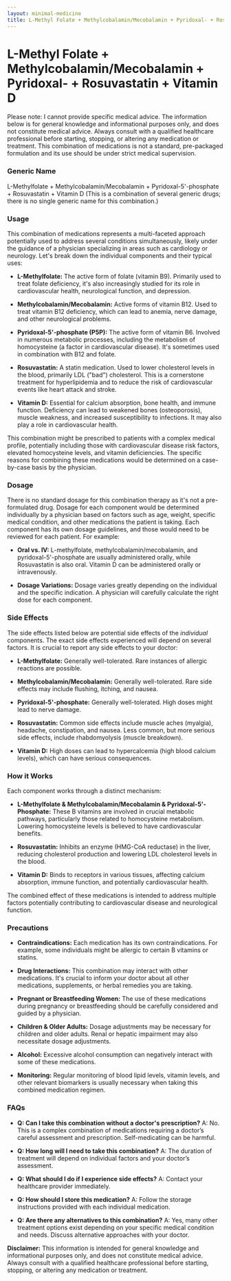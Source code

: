 ```yaml
---
layout: minimal-medicine
title: L-Methyl Folate + Methylcobalamin/Mecobalamin + Pyridoxal- + Rosuvastatin + Vitamin D
---
```


# L-Methyl Folate + Methylcobalamin/Mecobalamin + Pyridoxal- + Rosuvastatin + Vitamin D
Please note:  I cannot provide specific medical advice. The information below is for general knowledge and informational purposes only, and does not constitute medical advice.  Always consult with a qualified healthcare professional before starting, stopping, or altering any medication or treatment.  This combination of medications is not a standard, pre-packaged formulation and its use should be under strict medical supervision.

### Generic Name

L-Methylfolate + Methylcobalamin/Mecobalamin + Pyridoxal-5'-phosphate + Rosuvastatin + Vitamin D (This is a combination of several generic drugs; there is no single generic name for this combination.)

### Usage

This combination of medications represents a multi-faceted approach potentially used to address several conditions simultaneously, likely under the guidance of a physician specializing in areas such as cardiology or neurology.  Let's break down the individual components and their typical uses:


* **L-Methylfolate:** The active form of folate (vitamin B9). Primarily used to treat folate deficiency, it's also increasingly studied for its role in cardiovascular health, neurological function, and depression.

* **Methylcobalamin/Mecobalamin:** Active forms of vitamin B12. Used to treat vitamin B12 deficiency, which can lead to anemia, nerve damage, and other neurological problems.

* **Pyridoxal-5'-phosphate (P5P):** The active form of vitamin B6. Involved in numerous metabolic processes, including the metabolism of homocysteine (a factor in cardiovascular disease).  It's sometimes used in combination with B12 and folate.

* **Rosuvastatin:** A statin medication. Used to lower cholesterol levels in the blood, primarily LDL ("bad") cholesterol. This is a cornerstone treatment for hyperlipidemia and to reduce the risk of cardiovascular events like heart attack and stroke.

* **Vitamin D:** Essential for calcium absorption, bone health, and immune function. Deficiency can lead to weakened bones (osteoporosis), muscle weakness, and increased susceptibility to infections.  It may also play a role in cardiovascular health.


This combination might be prescribed to patients with a complex medical profile, potentially including those with cardiovascular disease risk factors, elevated homocysteine levels, and vitamin deficiencies.  The specific reasons for combining these medications would be determined on a case-by-case basis by the physician.


### Dosage

There is no standard dosage for this combination therapy as it's not a pre-formulated drug.  Dosage for each component would be determined individually by a physician based on factors such as age, weight, specific medical condition, and other medications the patient is taking.  Each component has its own dosage guidelines, and those would need to be reviewed for each patient.  For example:


* **Oral vs. IV:**  L-methylfolate, methylcobalamin/mecobalamin, and pyridoxal-5'-phosphate are usually administered orally, while Rosuvastatin is also oral. Vitamin D can be administered orally or intravenously.

* **Dosage Variations:** Dosage varies greatly depending on the individual and the specific indication.  A physician will carefully calculate the right dose for each component.

### Side Effects

The side effects listed below are potential side effects of the *individual* components. The exact side effects experienced will depend on several factors.  It is crucial to report any side effects to your doctor:


* **L-Methylfolate:** Generally well-tolerated.  Rare instances of allergic reactions are possible.

* **Methylcobalamin/Mecobalamin:** Generally well-tolerated.  Rare side effects may include flushing, itching, and nausea.

* **Pyridoxal-5'-phosphate:** Generally well-tolerated.  High doses might lead to nerve damage.

* **Rosuvastatin:** Common side effects include muscle aches (myalgia), headache, constipation, and nausea. Less common, but more serious side effects, include rhabdomyolysis (muscle breakdown).

* **Vitamin D:** High doses can lead to hypercalcemia (high blood calcium levels), which can have serious consequences.


### How it Works

Each component works through a distinct mechanism:

* **L-Methylfolate & Methylcobalamin/Mecobalamin & Pyridoxal-5'-Phosphate:** These B vitamins are involved in crucial metabolic pathways, particularly those related to homocysteine metabolism.  Lowering homocysteine levels is believed to have cardiovascular benefits.

* **Rosuvastatin:** Inhibits an enzyme (HMG-CoA reductase) in the liver, reducing cholesterol production and lowering LDL cholesterol levels in the blood.

* **Vitamin D:** Binds to receptors in various tissues, affecting calcium absorption, immune function, and potentially cardiovascular health.

The combined effect of these medications is intended to address multiple factors potentially contributing to cardiovascular disease and neurological function.


### Precautions

* **Contraindications:**  Each medication has its own contraindications.  For example, some individuals might be allergic to certain B vitamins or statins.

* **Drug Interactions:** This combination may interact with other medications.  It's crucial to inform your doctor about all other medications, supplements, or herbal remedies you are taking.

* **Pregnant or Breastfeeding Women:** The use of these medications during pregnancy or breastfeeding should be carefully considered and guided by a physician.

* **Children & Older Adults:** Dosage adjustments may be necessary for children and older adults.  Renal or hepatic impairment may also necessitate dosage adjustments.

* **Alcohol:** Excessive alcohol consumption can negatively interact with some of these medications.

* **Monitoring:** Regular monitoring of blood lipid levels, vitamin levels, and other relevant biomarkers is usually necessary when taking this combined medication regimen.


### FAQs


* **Q: Can I take this combination without a doctor's prescription?**  A: No. This is a complex combination of medications requiring a doctor’s careful assessment and prescription.  Self-medicating can be harmful.

* **Q: How long will I need to take this combination?** A: The duration of treatment will depend on individual factors and your doctor’s assessment.

* **Q: What should I do if I experience side effects?** A: Contact your healthcare provider immediately.

* **Q: How should I store this medication?** A:  Follow the storage instructions provided with each individual medication.

* **Q: Are there any alternatives to this combination?** A: Yes, many other treatment options exist depending on your specific medical condition and needs.  Discuss alternative approaches with your doctor.


**Disclaimer:** This information is intended for general knowledge and informational purposes only, and does not constitute medical advice. Always consult with a qualified healthcare professional before starting, stopping, or altering any medication or treatment.
